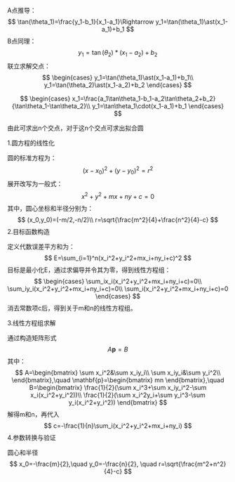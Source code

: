  A点推导：
$$
\tan(\theta_1)=\frac{y_1-b_1}{x_1-a_1}\Rightarrow y_1=\tan(\theta_1)\ast(x_1-a_1)+b_1
$$
B点同理：
$$
y_1=\tan(\theta_2)\ast(x_1-a_2)+b_2
$$
联立求解交点：
$$
\begin{cases}
y_1=\tan(\theta_1)\ast(x_1-a_1)+b_1\\
y_1=\tan(\theta_2)\ast(x_1-a_2)+b_2
\end{cases}
$$

$$
\begin{cases}
x_1=\frac{a_1\tan\theta_1-b_1-a_2\tan\theta_2+b_2}{\tan\theta_1-\tan\theta_2}\\
y_1=\tan\theta_1\cdot(x_1-a_1)+b_1
\end{cases}
$$

由此可求出n个交点，对于这n个交点可求出拟合圆

1.圆方程的线性化

圆的标准方程为：
$$
(x-x_0)^2+(y-y_0)^2=r^2
$$
展开改写为一般式：
$$
x^2+y^2+mx+ny+c=0
$$
其中，圆心坐标和半径分别为：
$$
(x_0,y_0)=(-m/2,-n/2)\\
r=\sqrt{\frac{m^2}{4}+\frac{n^2}{4}-c}
$$
2.目标函数构造

定义代数误差平方和为：
$$
E=\sum_{i=1}^n(x_i^2+y_i^2+mx_i+ny_i+c)^2
$$
目标是最小化E，通过求偏导并令其为零，得到线性方程组：
$$
\begin{cases}
\sum_ix_i(x_i^2+y_i^2+mx_i+ny_i+c)=0\\
\sum_iy_i(x_i^2+y_i^2+mx_i+ny_i+c)=0\\
\sum_i(x_i^2+y_i^2+mx_i+ny_i+c)=0
\end{cases}
$$
消去常数项c后，得到关于m和n的线性方程组。

3.线性方程组求解

通过构造矩阵形式
$$
A\mathbf{p}=B
$$
其中：
$$
A=\begin{bmatrix}
\sum x_i^2&\sum x_iy_i\\
\sum x_iy_i&\sum y_i^2\\
\end{bmatrix},\quad
\mathbf{p}=\begin{bmatrix}
mn
\end{bmatrix},\quad
B=\begin{bmatrix}
\frac{1}{2}(\sum x_i^3+\sum x_iy_i^2-\sum x_i(x_i^2+y_i^2))\\
\frac{1}{2}(\sum x_i^2y_i+\sum y_i^3-\sum y_i(x_i^2+y_i^2))
\end{bmatrix}
$$
解得m和n，再代入
$$
c=-\frac{1}{n}\sum_i(x_i^2+y_i^2+mx_i+ny_i)
$$
4.参数转换与验证

圆心和半径
$$
x_0=-\frac{m}{2},\quad y_0=-\frac{n}{2}, \quad r=\sqrt{\frac{m^2+n^2}{4}-c}
$$
